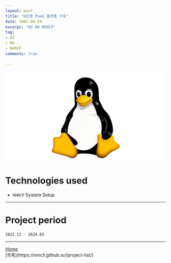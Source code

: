 ```yaml
---
layout: post
title: "H은행 PaaS 플랫폼 구축"
date: 1992-06-29
excerpt: "OS RH RHOCP"
tag:
- OS
- RH
- RHOCP
comments: true

---
```


![Untitled](/assets/img/linux_logo.png)
# Technologies used
* `RHOCP` System Setup

---

# Project period
```bash
2022.12 - 2024.03
```
---

<div markdown="0"><a href="#" class="btn">Home</a></div>
[목록](https://nmcli.github.io//project-list/)
